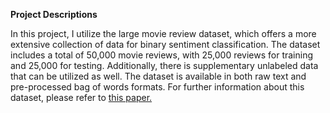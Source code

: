 **Project Descriptions**

In this project, I utilize the large movie review dataset, which offers a more extensive collection of data for binary sentiment classification. The dataset includes a total of 50,000 movie reviews, with 25,000 reviews for training and 25,000 for testing. Additionally, there is supplementary unlabeled data that can be utilized as well. The dataset is available in both raw text and pre-processed bag of words formats. For further information about this dataset, please refer to [this paper.](https://ai.stanford.edu/~amaas/papers/wvSent_acl2011.pdf)


